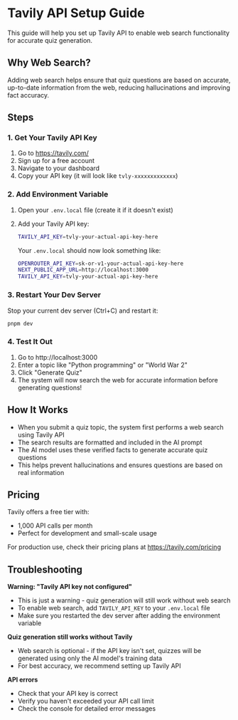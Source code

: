 # Tavily API Setup Guide

This guide will help you set up Tavily API to enable web search functionality for accurate quiz generation.

## Why Web Search?

Adding web search helps ensure that quiz questions are based on accurate, up-to-date information from the web, reducing hallucinations and improving fact accuracy.

## Steps

### 1. Get Your Tavily API Key

1. Go to https://tavily.com/
2. Sign up for a free account
3. Navigate to your dashboard
4. Copy your API key (it will look like `tvly-xxxxxxxxxxxxx`)

### 2. Add Environment Variable

1. Open your `.env.local` file (create it if it doesn't exist)
2. Add your Tavily API key:
   ```bash
   TAVILY_API_KEY=tvly-your-actual-api-key-here
   ```

   Your `.env.local` should now look something like:
   ```bash
   OPENROUTER_API_KEY=sk-or-v1-your-actual-api-key-here
   NEXT_PUBLIC_APP_URL=http://localhost:3000
   TAVILY_API_KEY=tvly-your-actual-api-key-here
   ```

### 3. Restart Your Dev Server

Stop your current dev server (Ctrl+C) and restart it:
```bash
pnpm dev
```

### 4. Test It Out

1. Go to http://localhost:3000
2. Enter a topic like "Python programming" or "World War 2"
3. Click "Generate Quiz"
4. The system will now search the web for accurate information before generating questions!

## How It Works

- When you submit a quiz topic, the system first performs a web search using Tavily API
- The search results are formatted and included in the AI prompt
- The AI model uses these verified facts to generate accurate quiz questions
- This helps prevent hallucinations and ensures questions are based on real information

## Pricing

Tavily offers a free tier with:
- 1,000 API calls per month
- Perfect for development and small-scale usage

For production use, check their pricing plans at https://tavily.com/pricing

## Troubleshooting

**Warning: "Tavily API key not configured"**
- This is just a warning - quiz generation will still work without web search
- To enable web search, add `TAVILY_API_KEY` to your `.env.local` file
- Make sure you restarted the dev server after adding the environment variable

**Quiz generation still works without Tavily**
- Web search is optional - if the API key isn't set, quizzes will be generated using only the AI model's training data
- For best accuracy, we recommend setting up Tavily API

**API errors**
- Check that your API key is correct
- Verify you haven't exceeded your API call limit
- Check the console for detailed error messages

